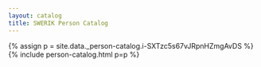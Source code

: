 ```yaml
---
layout: catalog
title: SWERIK Person Catalog
---
```

{% assign p = site.data._person-catalog.i-SXTzc5s67vJRpnHZmgAvDS %}
{% include person-catalog.html p=p %}

